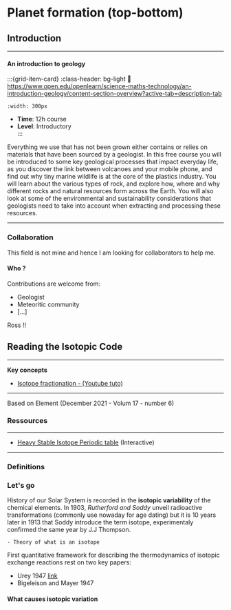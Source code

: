 # Planet formation (top-bottom)

## Introduction

***

<h4><strong>An introduction to geology </strong></h4>

<article id="P1">

<div id="subdiv1-3">    

:::{grid-item-card}
:class-header: bg-light
:link: https://www.open.edu/openlearn/science-maths-technology/an-introduction-geology/content-section-overview?active-tab=description-tab

```{figure} ../../Docs/Open_Learn_Images/Introduction_to_geology.jpg
:width: 300px
```
    
- **Time**: 12h course 
- **Level**: Introductory     
:::
    
</div>    
    
<div id="subdiv2-3">

Everything we use that has not been grown either contains or relies on materials that have been sourced by a geologist. In this free course you will be introduced to some key geological processes that impact everyday life, as you discover the link between volcanoes and your mobile phone, and find out why tiny marine wildlife is at the core of the plastics industry. You will learn about the various types of rock, and explore how, where and why different rocks and natural resources form across the Earth. You will also look at some of the environmental and sustainability considerations that geologists need to take into account when extracting and processing these resources.
</div>
        
</article>

***

### Collaboration

This field is not mine and hence I am looking for collaborators to help me.

#### Who ?

Contributions are welcome from:
- Geologist
- Meteoritic community
- [...]

Ross !!


## Reading the Isotopic Code

***
**Key concepts**

- [Isotope fractionation - (Youtube tuto)](https://www.youtube.com/watch?v=QVXlPDrl-Yk&list=PLpH1IDQEoE8Sb17yE8pGIIZmWQ0__AAzw&index=2)


***

Based on Element (December 2021 - Volum 17 - number 6)

### Ressources

***
- [Heavy Stable Isotope Periodic table](https://heavystableisotopes.org/) (Interactive)
***

### Definitions

### Let's go

History of our Solar System is recorded in the <strong>isotopic variability</strong> of the chemical elements. In 1903, *Rutherford and Soddy* unveil radioactive transformations (commonly use nowaday for age dating) but it is 10 years later in 1913 that Soddy introduce the term <span class="hovertext" data-hover="Definition">isotope</span>, experimentaly confirmed the same year by J.J Thompson.

```{note}
- Theory of what is an isotope
```

First quantitative framework for describing the thermodynamics of isotopic exchange reactions rest on two key papers:
- Urey 1947 [link](https://sci-hub.ru/10.1039/JR9470000562)
- Bigeleison and Mayer 1947

#### What causes isotopic variation




